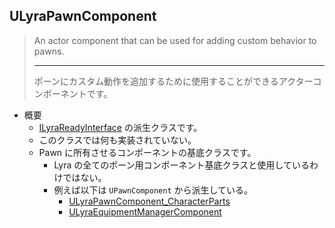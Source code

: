 ## ULyraPawnComponent

> An actor component that can be used for adding custom behavior to pawns.  
> 
> ----
> ポーンにカスタム動作を追加するために使用することができるアクターコンポーネントです。  

* 概要
	* [ILyraReadyInterface] の派生クラスです。
	* このクラスでは何も実装されていない。
	* Pawn に所有させるコンポーネントの基底クラスです。
		* Lyra の全てのポーン用コンポーネント基底クラスと使用しているわけではない。
		* 例えば以下は `UPawnComponent` から派生している。
			* [ULyraPawnComponent_CharacterParts]
			* [ULyraEquipmentManagerComponent]




<!--- ページ内のリンク --->

<!--- 自前の画像へのリンク --->

<!--- generated --->
[ULyraEquipmentManagerComponent]: ../../Lyra/Equipment/ULyraEquipmentManagerComponent.md#ulyraequipmentmanagercomponent
[ULyraPawnComponent_CharacterParts]: ../../Lyra/Etc/ULyraPawnComponent_CharacterParts.md#ulyrapawncomponent_characterparts
[ILyraReadyInterface]: ../../Lyra/GameplayAbility/ILyraReadyInterface.md#ilyrareadyinterface
